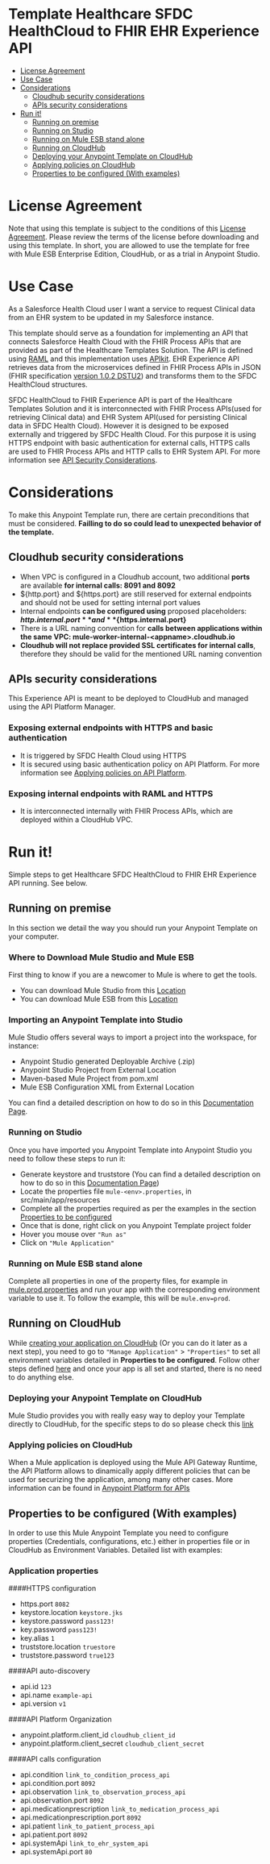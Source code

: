 # Template Healthcare SFDC HealthCloud to FHIR EHR Experience API

+ [License Agreement](#licenseagreement)
+ [Use Case](#usecase)
+ [Considerations](#considerations)
	* [Cloudhub security considerations](#cloudhubsecurityconsiderations)
	* [APIs security considerations](#apissecurityconsiderations)
+ [Run it!](#runit)
	* [Running on premise](#runonopremise)
	* [Running on Studio](#runonstudio)
	* [Running on Mule ESB stand alone](#runonmuleesbstandalone)
	* [Running on CloudHub](#runoncloudhub)
	* [Deploying your Anypoint Template on CloudHub](#deployingyouranypointtemplateoncloudhub)
	* [Applying policies on CloudHub](#applyingpolicies)
	* [Properties to be configured (With examples)](#propertiestobeconfigured)

# License Agreement <a name="licenseagreement"/>
Note that using this template is subject to the conditions of this [License Agreement](AnypointTemplateLicense.pdf).
Please review the terms of the license before downloading and using this template. In short, you are allowed to use the template for free with Mule ESB Enterprise Edition, CloudHub, or as a trial in Anypoint Studio.

# Use Case <a name="usecase"/>

As a Salesforce Health Cloud user I want a service to request Clinical data from an EHR system to be updated in my Salesforce instance.

This template should serve as a foundation for implementing an API that connects Salesforce Health Cloud with the FHIR Process APIs that are provided as part of the Healthcare Templates Solution. The API is defined using [RAML](https://docs.mulesoft.com/anypoint-platform-for-apis/walkthrough-design-existing#about-raml) and this implementation uses [APIkit](https://docs.mulesoft.com/anypoint-platform-for-apis/apikit-basic-anatomy#basic-anatomy). EHR Experience API retrieves data from the microservices defined in FHIR Process APIs in JSON (FHIR specification [version 1.0.2 DSTU2](https://www.hl7.org/FHIR/DSTU2/index.html)) and transforms them to the SFDC HealthCloud structures.

SFDC HealthCloud to FHIR Experience API is part of the Healthcare Templates Solution and it is interconnected with FHIR Process APIs(used for retrieving Clinical data) and EHR System API(used for persisting Clinical data in SFDC Health Cloud). However it is designed to be exposed externally and triggered by SFDC Health Cloud. For this purpose it is using HTTPS endpoint with basic authentication for external calls, HTTPS calls are used to FHIR Process APIs and HTTP calls to EHR System API. For more information see [API Security Considerations](#apissecurityconsiderations).

# Considerations <a name="considerations"/>

To make this Anypoint Template run, there are certain preconditions that must be considered. **Failling to do so could lead to unexpected behavior of the template.**

## Cloudhub security considerations <a name="cloudhubsecurityconsiderations"/>

+ When VPC is configured in a Cloudhub account, two additional **ports** are available **for internal calls: 8091 and 8092**
+ ${http.port} and ${https.port} are still reserved for external endpoints and should not be used for setting internal port values
+ Internal endpoints **can be configured using** proposed placeholders: **${http.internal.port}** and **${https.internal.port}**
+ There is a URL naming convention for **calls between applications within the same VPC: mule-worker-internal-<appname\>.cloudhub.io**
+ **Cloudhub will not replace provided SSL certificates for internal calls**, therefore they should be valid for the mentioned URL naming convention

## APIs security considerations <a name="apissecurityconsiderations"/>
This Experience API is meant to be deployed to CloudHub and managed using the API Platform Manager.

### Exposing external endpoints with HTTPS and basic authentication
+ It is triggered by SFDC Health Cloud using HTTPS
+ It is secured using basic authentication policy on API Platform. For more information see [Applying policies on API Platform](#applyingpolicies).

### Exposing internal endpoints with RAML and HTTPS
+ It is interconnected internally with FHIR Process APIs, which are deployed within a CloudHub VPC.

# Run it! <a name="runit"/>
Simple steps to get Healthcare SFDC HealthCloud to FHIR EHR Experience API running.
See below.

## Running on premise <a name="runonopremise"/>
In this section we detail the way you should run your Anypoint Template on your computer.


### Where to Download Mule Studio and Mule ESB
First thing to know if you are a newcomer to Mule is where to get the tools.

+ You can download Mule Studio from this [Location](http://www.mulesoft.com/platform/mule-studio)
+ You can download Mule ESB from this [Location](http://www.mulesoft.com/platform/soa/mule-esb-open-source-esb)

### Importing an Anypoint Template into Studio
Mule Studio offers several ways to import a project into the workspace, for instance: 

+ Anypoint Studio generated Deployable Archive (.zip)
+ Anypoint Studio Project from External Location
+ Maven-based Mule Project from pom.xml
+ Mule ESB Configuration XML from External Location

You can find a detailed description on how to do so in this [Documentation Page](http://www.mulesoft.org/documentation/display/current/Importing+and+Exporting+in+Studio).

### Running on Studio <a name="runonstudio"/>
Once you have imported you Anypoint Template into Anypoint Studio you need to follow these steps to run it:

+ Generate keystore and truststore (You can find a detailed description on how to do so in this [Documentation Page](https://docs.mulesoft.com/mule-user-guide/v/3.7/tls-configuration#generating-keystores-and-truststores))
+ Locate the properties file `mule-<env>.properties`, in src/main/app/resources
+ Complete all the properties required as per the examples in the section [Properties to be configured](#propertiestobeconfigured)
+ Once that is done, right click on you Anypoint Template project folder 
+ Hover you mouse over `"Run as"`
+ Click on  `"Mule Application"`

### Running on Mule ESB stand alone <a name="runonmuleesbstandalone"/>
Complete all properties in one of the property files, for example in [mule.prod.properties](../master/src/main/resources/mule.prod.properties) and run your app with the corresponding environment variable to use it. To follow the example, this will be `mule.env=prod`. 

## Running on CloudHub <a name="runoncloudhub"/>
While [creating your application on CloudHub](http://www.mulesoft.org/documentation/display/current/Hello+World+on+CloudHub) (Or you can do it later as a next step), you need to go to `"Manage Application"` > `"Properties"` to set all environment variables detailed in **Properties to be configured**.
Follow other steps defined [here](#runonpremise) and once your app is all set and started, there is no need to do anything else.

### Deploying your Anypoint Template on CloudHub <a name="deployingyouranypointtemplateoncloudhub"/>
Mule Studio provides you with really easy way to deploy your Template directly to CloudHub, for the specific steps to do so please check this [link](http://www.mulesoft.org/documentation/display/current/Deploying+Mule+Applications#DeployingMuleApplications-DeploytoCloudHub)

### Applying policies on CloudHub <a name="applyingpolicies"/>
When a Mule application is deployed using the Mule API Gateway Runtime, the API Platform allows to dinamically apply different policies that can be used for securizing the application, among many other cases. More information can be found in [Anypoint Platform for APIs](https://docs.mulesoft.com/anypoint-platform-for-apis/applying-runtime-policies)

## Properties to be configured (With examples) <a name="propertiestobeconfigured"/>
In order to use this Mule Anypoint Template you need to configure properties (Credentials, configurations, etc.) either in properties file or in CloudHub as Environment Variables. Detailed list with examples:
### Application properties

####HTTPS configuration
+ https.port `8082` 
+ keystore.location `keystore.jks` 
+ keystore.password `pass123!`
+ key.password `pass123!`
+ key.alias `1`
+ truststore.location `truestore` 
+ truststore.password `true123`

####API auto-discovery
+ api.id `123`
+ api.name `example-api`
+ api.version `v1` 

####API Platform Organization
+ anypoint.platform.client_id `cloudhub_client_id` 
+ anypoint.platform.client_secret `cloudhub_client_secret` 

####API calls configuration
+ api.condition `link_to_condition_process_api`
+ api.condition.port `8092` 
+ api.observation `link_to_observation_process_api`
+ api.observation.port `8092`
+ api.medicationprescription `link_to_medication_process_api`
+ api.medicationprescription.port `8092`
+ api.patient `link_to_patient_process_api`
+ api.patient.port `8092`
+ api.systemApi `link_to_ehr_system_api`
+ api.systemApi.port `80`

